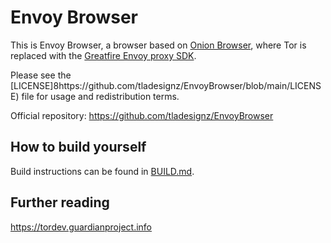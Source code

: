 # Envoy Browser

This is Envoy Browser, a browser based on [Onion Browser](https://onionbrowser.com/), 
where Tor is replaced with the [Greatfire Envoy proxy SDK](http://github.com/greatfire/envoy/).

Please see the [LICENSE]8https://github.com/tladesignz/EnvoyBrowser/blob/main/LICENSE) file for usage and redistribution terms.

Official repository: https://github.com/tladesignz/EnvoyBrowser

## How to build yourself

Build instructions can be found in [BUILD.md](BUILD.md).

## Further reading

https://tordev.guardianproject.info

